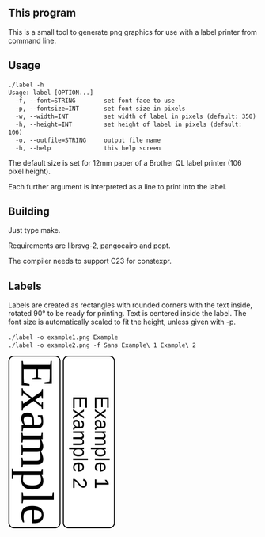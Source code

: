 ## This program

This is a small tool to generate png graphics for use with a label printer
from command line.

## Usage

    ./label -h
    Usage: label [OPTION...]
      -f, --font=STRING        set font face to use
      -p, --fontsize=INT       set font size in pixels
      -w, --width=INT          set width of label in pixels (default: 350)
      -h, --height=INT         set height of label in pixels (default: 106)
      -o, --outfile=STRING     output file name
      -h, --help               this help screen

The default size is set for 12mm paper of a Brother QL label printer (106 pixel height).

Each further argument is interpreted as a line to print into the label.


## Building

Just type make.

Requirements are librsvg-2, pangocairo and popt.

The compiler needs to support C23 for constexpr.

## Labels

Labels are created as rectangles with rounded corners with the text inside, rotated 90° to be ready for printing. Text is centered inside the label. The font size is automatically scaled to fit the height, unless given with -p.

    ./label -o example1.png Example
    ./label -o example2.png -f Sans Example\ 1 Example\ 2

![Example 1](example1.png "Example 1")
![Example 2](example2.png "Example 2")


